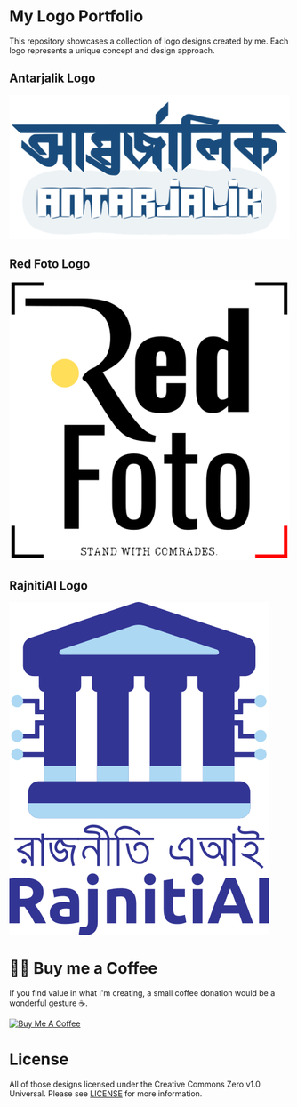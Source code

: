 # My Logo Portfolio 

This repository showcases a collection of logo designs created by me. Each logo represents a unique concept and design approach.

## Antarjalik Logo

![Antarjalik Logo](antarjalik-logo.svg)

## Red Foto Logo

![Red Foto Logo](redfoto-logo.svg)

## RajnitiAI Logo

![RajnitiAI Logo](rajnitiai.svg)


# 👨‍🎨 Buy me a Coffee 
If you find value in what I'm creating, a small coffee donation would be a wonderful gesture ☕. 

<a href="https://www.buymeacoffee.com/shrudra" target="_blank"><img src="https://www.buymeacoffee.com/assets/img/custom_images/orange_img.png" alt="Buy Me A Coffee" style="height: auto !important;width: auto !important;" ></a>

# License

All of those designs licensed under the Creative Commons Zero v1.0 Universal. Please see [LICENSE](LICENSE.txt) for more information.
